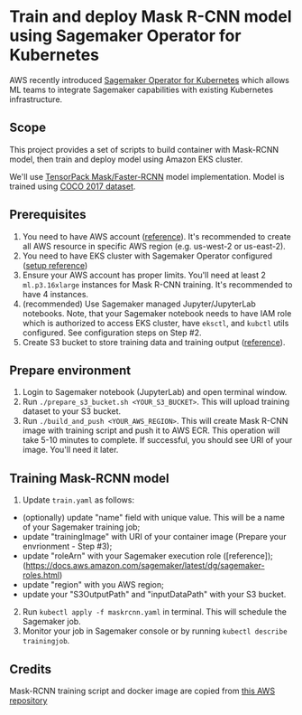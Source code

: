 # Train and deploy Mask R-CNN model using Sagemaker Operator for Kubernetes
AWS recently introduced [Sagemaker Operator for Kubernetes](https://aws.amazon.com/blogs/machine-learning/introducing-amazon-sagemaker-operators-for-kubernetes/) which allows ML teams to integrate Sagemaker capabilities with existing Kubernetes infrastructure.

## Scope
This project provides a set of scripts to build container with Mask-RCNN model, then train and deploy model using Amazon EKS cluster.

We'll use [TensorPack Mask/Faster-RCNN](https://github.com/tensorpack/tensorpack/tree/master/examples/FasterRCNN) model implementation. Model is trained using [COCO 2017 dataset](http://cocodataset.org/#home).

## Prerequisites
1. You need to have AWS account ([reference](https://aws.amazon.com/premiumsupport/knowledge-center/create-and-activate-aws-account/)). It's recommended to create all AWS resource in specific AWS region (e.g. us-west-2 or us-east-2).
2. You need to have EKS cluster with Sagemaker Operator configured ([setup reference](https://sagemaker.readthedocs.io/en/stable/amazon_sagemaker_operators_for_kubernetes.html#setup-and-operator-deployment))
3. Ensure your AWS account has proper limits. You'll need at least 2 `ml.p3.16xlarge` instances for Mask R-CNN training. It's recommended to have 4 instances. 
4. (recommended) Use Sagemaker managed Jupyter/JupyterLab notebooks. Note, that your Sagemaker notebook needs to have IAM role which is authorized to access EKS cluster, have `eksctl`, and `kubctl` utils configured. See configuration steps on Step #2.
5. Create S3 bucket to store training data and training output ([reference](https://docs.aws.amazon.com/AmazonS3/latest/user-guide/create-bucket.html)).

## Prepare environment
1. Login to Sagemaker notebook (JupyterLab) and open terminal window.
2. Run `./prepare_s3_bucket.sh <YOUR_S3_BUCKET>`. This will upload training dataset to your S3 bucket. 
3. Run `./build_and_push <YOUR_AWS_REGION>`. This will create Mask R-CNN image with training script and push it to AWS ECR. This operation will take 5-10 minutes to complete. If successful, you should see URI of your image. You'll need it later.

## Training Mask-RCNN model
1. Update `train.yaml` as follows:
- (optionally) update "name" field with unique value. This will be a name of your Sagemaker training job;
- update "trainingImage" with URI of your container image (Prepare your envrionment - Step #3);
- update "roleArn" with your Sagemaker execution role ([reference]);(https://docs.aws.amazon.com/sagemaker/latest/dg/sagemaker-roles.html)
- update "region" with you AWS region;
- update your "S3OutputPath" and "inputDataPath" with your S3 bucket.
2. Run `kubectl apply -f maskrcnn.yaml` in terminal. This will schedule the Sagemaker job.
3. Monitor your job in Sagemaker console or by running `kubectl describe trainingjob`.

## Credits
Mask-RCNN training script and docker image are copied from [this AWS repository](https://github.com/awslabs/amazon-sagemaker-examples/tree/master/advanced_functionality/distributed_tensorflow_mask_rcnn)
